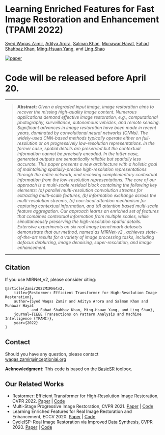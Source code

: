 # Learning Enriched Features for Fast Image Restoration and Enhancement (TPAMI 2022)

[Syed Waqas Zamir](https://scholar.google.es/citations?user=WNGPkVQAAAAJ&hl=en), [Aditya Arora](https://adityac8.github.io/), [Salman Khan](https://salman-h-khan.github.io/), [Munawar Hayat](https://scholar.google.com/citations?user=Mx8MbWYAAAAJ&hl=en), [Fahad Shahbaz Khan](https://scholar.google.es/citations?user=zvaeYnUAAAAJ&hl=en), [Ming-Hsuan Yang](https://scholar.google.com/citations?user=p9-ohHsAAAAJ&hl=en), and [Ling Shao](https://scholar.google.com/citations?user=z84rLjoAAAAJ&hl=en)

[![paper](https://img.shields.io/badge/arXiv-Paper-<COLOR>.svg)](https://arxiv.org/abs/2111.09881)



# Code will be released before April 20. 

<hr />

> **Abstract:** *Given a degraded input image, image restoration aims to recover the missing high-quality image content. Numerous
applications demand effective image restoration, e.g., computational photography, surveillance, autonomous vehicles, and remote
sensing. Significant advances in image restoration have been made in recent years, dominated by convolutional neural networks
(CNNs). The widely-used CNN-based methods typically operate either on full-resolution or on progressively low-resolution
representations. In the former case, spatial details are preserved but the contextual information cannot be precisely encoded. In the
latter case, generated outputs are semantically reliable but spatially less accurate. This paper presents a new architecture with a
holistic goal of maintaining spatially-precise high-resolution representations through the entire network, and receiving complementary
contextual information from the low-resolution representations. The core of our approach is a multi-scale residual block containing the
following key elements: (a) parallel multi-resolution convolution streams for extracting multi-scale features, (b) information exchange
across the multi-resolution streams, (c) non-local attention mechanism for capturing contextual information, and (d) attention based
multi-scale feature aggregation. Our approach learns an enriched set of features that combines contextual information from multiple
scales, while simultaneously preserving the high-resolution spatial details. Extensive experiments on six real image benchmark
datasets demonstrate that our method, named as MIRNet-v2 , achieves state-of-the-art results for a variety of image processing tasks,
including defocus deblurring, image denoising, super-resolution, and image enhancement.* 
<hr />


## Citation
If you use MIRNet_v2, please consider citing:

    @article{Zamir2022MIRNetv2,
        title={Restormer: Efficient Transformer for High-Resolution Image Restoration}, 
        author={Syed Waqas Zamir and Aditya Arora and Salman Khan and Munawar Hayat 
                and Fahad Shahbaz Khan, Ming-Hsuan Yang, and Ling Shao},
        journal={IEEE Transactions on Pattern Analysis and Machine Intelligence (TPAMI)},
        year={2022}
    }


## Contact
Should you have any question, please contact waqas.zamir@inceptioniai.org


**Acknowledgment:** This code is based on the [BasicSR](https://github.com/xinntao/BasicSR) toolbox. 

## Our Related Works
- Restormer: Efficient Transformer for High-Resolution Image Restoration, CVPR 2022. [Paper](https://arxiv.org/abs/2111.09881) | [Code](https://github.com/swz30/Restormer)
- Multi-Stage Progressive Image Restoration, CVPR 2021. [Paper](https://arxiv.org/abs/2102.02808) | [Code](https://github.com/swz30/MPRNet)
- Learning Enriched Features for Real Image Restoration and Enhancement, ECCV 2020. [Paper](https://arxiv.org/abs/2003.06792) | [Code](https://github.com/swz30/MIRNet)
- CycleISP: Real Image Restoration via Improved Data Synthesis, CVPR 2020. [Paper](https://arxiv.org/abs/2003.07761) | [Code](https://github.com/swz30/CycleISP)

